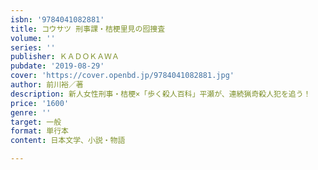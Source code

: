 ```yaml
---
isbn: '9784041082881'
title: コウサツ 刑事課・桔梗里見の囮捜査
volume: ''
series: ''
publisher: ＫＡＤＯＫＡＷＡ
pubdate: '2019-08-29'
cover: 'https://cover.openbd.jp/9784041082881.jpg'
author: 前川裕／著
description: 新人女性刑事・桔梗×「歩く殺人百科」平瀬が、連続猟奇殺人犯を追う！
price: '1600'
genre: ''
target: 一般
format: 単行本
content: 日本文学、小説・物語

---
```

